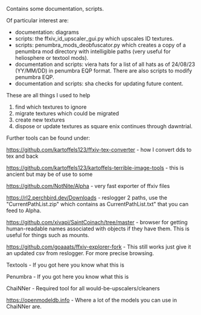 Contains some documentation, scripts.

Of particular interest are:

- documentation: diagrams
- scripts: the ffxiv_id_upscaler_gui.py which upscales ID textures.
- scripts: penumbra_mods_deobfuscator.py which creates a copy of a penumbra mod directory with intelligible paths (very useful for heliosphere or textool mods).
- documentation and scripts: viera hats for a list of all hats as of 24/08/23 (YY/MM/DD) in penumbra EQP format. There are also scripts to modify penumbra EQP.
- documentation and scripts: sha checks for updating future content.

These are all things I used to help
1. find which textures to ignore
2. migrate textures which could be migrated
3. create new textures
4. dispose or update textures as square enix continues through dawntrial.

Further tools can be found under:

https://github.com/kartoffels123/ffxiv-tex-converter - how I convert dds to tex and back

https://github.com/kartoffels123/kartoffels-terrible-image-tools - this is ancient but may be of use to some

https://github.com/NotNite/Alpha - very fast exporter of ffxiv files

https://rl2.perchbird.dev/Downloads - reslogger 2 paths, use the "CurrentPathList.zip" which contains as CurrentPathList.txt" that you can feed to Alpha.

https://github.com/xivapi/SaintCoinach/tree/master - browser for getting human-readable names associated with objects if they have them. This is useful for things such as mounts.

https://github.com/goaaats/ffxiv-explorer-fork - This still works just give it an updated csv from reslogger. For more precise browsing.

Textools - If you got here you know what this is 

Penumbra - If you got here you know what this is 

ChaiNNer - Required tool for all would-be-upscalers/cleaners

https://openmodeldb.info - Where a lot of the models you can use in ChaiNNer are. 
